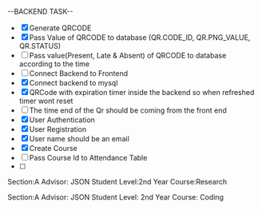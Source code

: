 --BACKEND TASK--

- [x] Generate QRCODE
- [x] Pass Value of QRCODE to database (QR.CODE_ID, QR.PNG_VALUE, QR.STATUS)
- [ ] Pass value(Present, Late & Absent) of QRCODE to database according to the time
- [ ] Connect Backend to Frontend
- [x] Connect backend to mysql
- [x] QRCode with expiration timer inside the backend so when refreshed timer wont reset
- [ ] The time end of the Qr should be coming from the front end
- [x] User Authentication
- [x] User Registration
- [x] User name should be an email
- [x] Create Course
- [ ] Pass Course Id to Attendance Table
- [ ]

Section:A
Advisor: JSON
Student Level:2nd Year
Course:Research

Section:A
Advisor: JSON
Student Level: 2nd Year
Course: Coding
